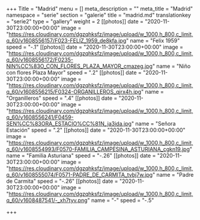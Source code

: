 +++
Title = "Madrid"
menu = []
meta_description = ""
meta_title = "Madrid"
namespace = "serie"
section = "galerie"
title = "madrid.md"
translationkey = "serie2"
type = "gallery"
weight = 2
[[photos]]
date = "2020-11-30T23:00:00+00:00"
image = "https://res.cloudinary.com/dgzqhksfz/image/upload/w_1000,h_800,c_limit,q_60/v1608556157/F023-FELIZ_1959_de8kfa.jpg"
name = "Felix 1959"
speed = "-.1"
[[photos]]
date = "2020-11-30T23:00:00+00:00"
image = "https://res.cloudinary.com/dgzqhksfz/image/upload/w_1000,h_800,c_limit,q_60/v1608556172/F0235-NIN%CC%83O_CON_FLORES_PLAZA_MAYOR_cmazeg.jpg"
name = "Niño con flores Plaza Mayor"
speed = ".2"
[[photos]]
date = "2020-11-30T23:00:00+00:00"
image = "https://res.cloudinary.com/dgzqhksfz/image/upload/w_1000,h_800,c_limit,q_60/v1608556215/F0324-ORGANILLEROS_qjrx4h.jpg"
name = "Organilleros"
speed = ".4"
[[photos]]
date = "2020-11-30T23:00:00+00:00"
image = "https://res.cloudinary.com/dgzqhksfz/image/upload/w_1000,h_800,c_limit,q_60/v1608556241/F0459-SEN%CC%83ORA_ESTACIO%CC%81N_ja3ida.jpg"
name = "Señora Estación"
speed = ".2"
[[photos]]
date = "2020-11-30T23:00:00+00:00"
image = "https://res.cloudinary.com/dgzqhksfz/image/upload/w_1000,h_800,c_limit,q_60/v1608554993/F0570-FAMILIA_CAMPESINA_ASTURIANA_cgkn19.jpg"
name = "Familia Asturiana"
speed = "-.26"
[[photos]]
date = "2020-11-30T23:00:00+00:00"
image = "https://res.cloudinary.com/dgzqhksfz/image/upload/w_1000,h_800,c_limit,q_60/v1608555074/F0571-PADRE_DE_CARMITA_tvbj7w.jpg"
name = "Padre de Carmita"
speed = "-.26"
[[photos]]
date = "2020-11-30T23:00:00+00:00"
image = "https://res.cloudinary.com/dgzqhksfz/image/upload/w_1000,h_800,c_limit,q_60/v1608487541/-_xh7tyv.png"
name = "-"
speed = "-.5"

+++
